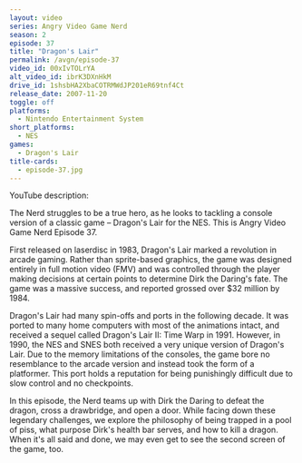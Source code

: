 ```yaml
---
layout: video
series: Angry Video Game Nerd
season: 2
episode: 37
title: "Dragon's Lair"
permalink: /avgn/episode-37
video_id: 00xIvTOLrYA
alt_video_id: ibrK3DXnHkM
drive_id: 1shsbHA2XbaCOTRMWdJP201eR69tnf4Ct
release_date: 2007-11-20
toggle: off
platforms:
  - Nintendo Entertainment System
short_platforms:
  - NES
games:
  - Dragon's Lair
title-cards:
  - episode-37.jpg
---
```


<p class="yt-description">YouTube description:</p>

The Nerd struggles to be a true hero, as he looks to tackling a console version of a classic game – Dragon's Lair for the NES. This is Angry Video Game Nerd Episode 37.

First released on laserdisc in 1983, Dragon's Lair marked a revolution in arcade gaming. Rather than sprite-based graphics, the game was designed entirely in full motion video (FMV) and was controlled through the player making decisions at certain points to determine Dirk the Daring's fate. The game was a massive success, and reported grossed over $32 million by 1984.

Dragon's Lair had many spin-offs and ports in the following decade. It was ported to many home computers with most of the animations intact, and received a sequel called Dragon's Lair II: Time Warp in 1991. However, in 1990, the NES and SNES both received a very unique version of Dragon's Lair. Due to the memory limitations of the consoles, the game bore no resemblance to the arcade version and instead took the form of a platformer. This port holds a reputation for being punishingly difficult due to slow control and no checkpoints.

In this episode, the Nerd teams up with Dirk the Daring to defeat the dragon, cross a drawbridge, and open a door. While facing down these legendary challenges, we explore the philosophy of being trapped in a pool of piss, what purpose Dirk's health bar serves, and how to kill a dragon. When it's all said and done, we may even get to see the second screen of the game, too.